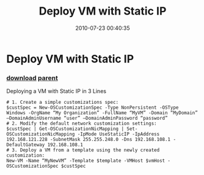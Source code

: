﻿---
pid:            2011
parent:         2010
children:       
poster:         Nedko Nedev
title:          Deploy VM with Static IP
date:           2010-07-23 00:40:35
description:    Deploying a VM with Static IP in 3 Lines
format:         posh
---

# Deploy VM with Static IP

### [download](2011.ps1) [parent](2010.md) 

Deploying a VM with Static IP in 3 Lines

```posh
# 1. Create a simple customizations spec:
$custSpec = New-OSCustomizationSpec -Type NonPersistent -OSType Windows -OrgName “My Organization” -FullName “MyVM” -Domain “MyDomain” –DomainAdminUsername “user” –DomainAdminPassword “password”
# 2. Modify the default network customization settings:
$custSpec | Get-OSCustomizationNicMapping | Set-OSCustomizationNicMapping -IpMode UseStaticIP -IpAddress 192.168.121.228 -SubnetMask 255.255.248.0 -Dns 192.168.108.1 -DefaultGateway 192.168.108.1
# 3. Deploy a VM from a template using the newly created customization:
New-VM -Name “MyNewVM” -Template $template -VMHost $vmHost -OSCustomizationSpec $custSpec
```
